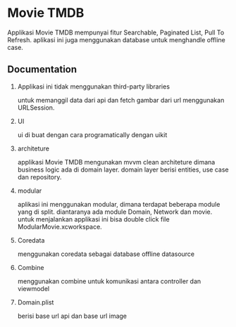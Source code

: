 
# Movie TMDB

Applikasi Movie TMDB mempunyai fitur Searchable, Paginated List, Pull To Refresh.
aplikasi ini juga menggunakan database untuk menghandle offline case.


## Documentation

1. Applikasi ini tidak menggunakan third-party libraries

   untuk memanggil data dari api dan fetch gambar dari url menggunakan URLSession.

2. UI 

   ui di buat dengan cara programatically dengan uikit

3. architeture

   applikasi Movie TMDB mengunakan mvvm clean architeture dimana business logic ada di domain layer. domain layer berisi entities,  use case dan repository.

4. modular

    aplikasi ini menggunakan modular, dimana terdapat beberapa module yang di split. diantaranya ada module Domain, Network dan movie. untuk menjalankan applikasi ini bisa double click file ModularMovie.xcworkspace.

5. Coredata

   menggunakan coredata sebagai database offline datasource 

6. Combine

   menggunakan combine untuk komunikasi antara controller dan viewmodel

7. Domain.plist

   berisi base url api dan base url image

